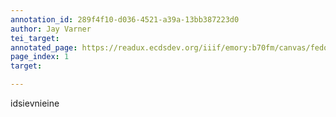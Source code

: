 ```yaml
---
annotation_id: 289f4f10-d036-4521-a39a-13bb387223d0
author: Jay Varner
tei_target: 
annotated_page: https://readux.ecdsdev.org/iiif/emory:b70fm/canvas/fedora:emory:gz6dp
page_index: 1
target: 

---
```

<p>idsievnieine</p>